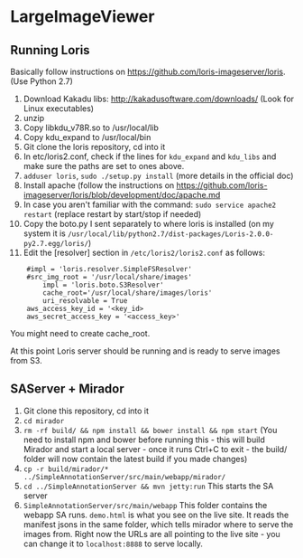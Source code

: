 # LargeImageViewer

## Running Loris
Basically follow instructions on https://github.com/loris-imageserver/loris. (Use Python 2.7)
1. Download Kakadu libs: http://kakadusoftware.com/downloads/ (Look for Linux executables)
2. unzip <zipfile>
3. Copy libkdu_v78R.so to /usr/local/lib
4. Copy kdu_expand to /usr/local/bin
5. Git clone the loris repository, cd into it
6. In etc/loris2.conf, check if the lines for `kdu_expand` and `kdu_libs` and make sure the paths are set to ones above.
7. `adduser loris`, `sudo ./setup.py install` (more details in the official doc)
8. Install apache (follow the instructions on https://github.com/loris-imageserver/loris/blob/development/doc/apache.md
9. In case you aren't familiar with the command: `sudo service apache2 restart` (replace restart by start/stop if needed)
10. Copy the boto.py I sent separately to where loris is installed (on my system it is `/usr/local/lib/python2.7/dist-packages/Loris-2.0.0-py2.7.egg/loris/`)
11. Edit the [resolver] section in `/etc/loris2/loris2.conf` as follows:
```[resolver]
    #impl = 'loris.resolver.SimpleFSResolver'
    #src_img_root = '/usr/local/share/images'
        impl = 'loris.boto.S3Resolver'
        cache_root='/usr/local/share/images/loris'
        uri_resolvable = True
    aws_access_key_id = '<key_id>
    aws_secret_access_key = '<access_key>'
```
You might need to create cache_root.

At this point Loris server should be running and is ready to serve images from S3.

## SAServer + Mirador
1. Git clone this repository, cd into it
2. `cd mirador`
3. `rm -rf build/ && npm install && bower install && npm start` (You need to install npm and bower before running this - this will build Mirador and start a local server - once it runs Ctrl+C to exit - the build/ folder will now contain the latest build if you made changes)
4. `cp -r build/mirador/* ../SimpleAnnotationServer/src/main/webapp/mirador/`
5. `cd ../SimpleAnnotationServer && mvn jetty:run` This starts the SA server
6. `SimpleAnnotationServer/src/main/webapp` This folder contains the webapp SA runs. `demo.html` is what you see on the live site. It reads the manifest jsons in the same folder, which tells mirador where to serve the images from. Right now the URLs are all pointing to the live site - you can change it to `localhost:8888` to serve locally. 
